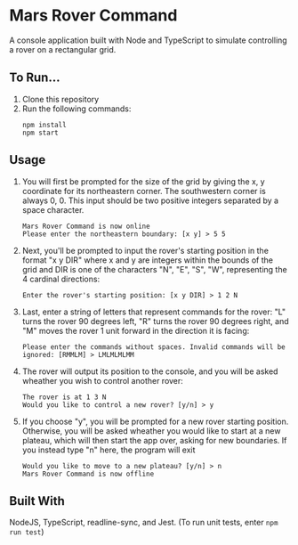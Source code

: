 # Mars Rover Command

A console application built with Node and TypeScript to simulate controlling a rover on a rectangular grid.

## To Run...

1.	Clone this repository
2.	Run the following commands:
	```
	npm install
	npm start
	```

## Usage

1.	You will first be prompted for the size of the grid by giving the x, y coordinate for its northeastern corner. The southwestern corner is always 0, 0. This input should be two positive integers separated by a space character.
	```
	Mars Rover Command is now online
	Please enter the northeastern boundary: [x y] > 5 5
	```
3. Next, you'll be prompted to input the rover's starting position in the format "x y DIR" where x and y are integers within the bounds of the grid and DIR is one of the characters "N", "E", "S", "W", representing the 4 cardinal directions:
	```
	Enter the rover's starting position: [x y DIR] > 1 2 N
	```
3. Last, enter a string of letters that represent commands for the rover: "L" turns the rover 90 degrees left, "R" turns the rover 90 degrees right, and "M" moves the rover 1 unit forward in the direction it is facing:
	```
	Please enter the commands without spaces. Invalid commands will be ignored: [RMMLM] > LMLMLMLMM
	```
4. The rover will output its position to the console, and you will be asked wheather you wish to control another rover:
	```
	The rover is at 1 3 N
	Would you like to control a new rover? [y/n] > y
	```
5.	If you choose "y", you will be prompted for a new rover starting position. Otherwise, you will be asked wheather you would like to start at a new plateau, which will then start the app over, asking for new boundaries. If you instead type "n" here, the program will exit
	```
	Would you like to move to a new plateau? [y/n] > n
	Mars Rover Command is now offline
	```

## Built With

NodeJS, TypeScript, readline-sync, and Jest. (To run unit tests, enter ```npm run test```)